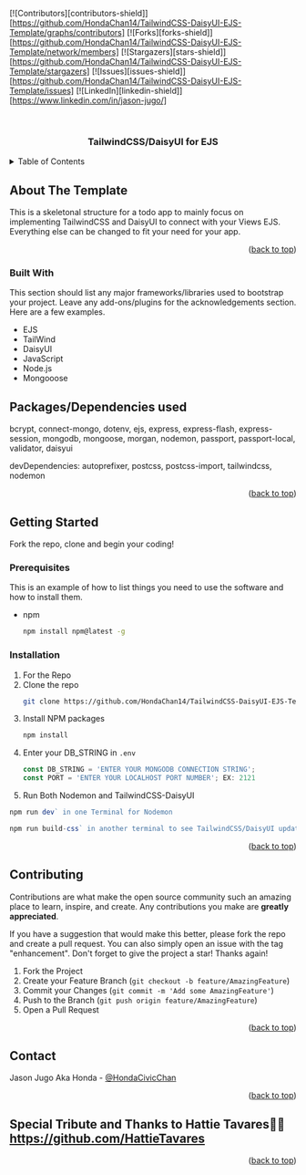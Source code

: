 <a name="readme-top"></a>

[![Contributors][contributors-shield]][https://github.com/HondaChan14/TailwindCSS-DaisyUI-EJS-Template/graphs/contributors]
[![Forks][forks-shield]][https://github.com/HondaChan14/TailwindCSS-DaisyUI-EJS-Template/network/members]
[![Stargazers][stars-shield]][https://github.com/HondaChan14/TailwindCSS-DaisyUI-EJS-Template/stargazers]
[![Issues][issues-shield]][https://github.com/HondaChan14/TailwindCSS-DaisyUI-EJS-Template/issues]
[![LinkedIn][linkedin-shield]][https://www.linkedin.com/in/jason-jugo/]

<!-- PROJECT LOGO -->
<br />
<div align="center">

  <h3 align="center">TailwindCSS/DaisyUI for EJS</h3>

</div>

<!-- TABLE OF CONTENTS -->
<details>
  <summary>Table of Contents</summary>
  <ol>
    <li>
      <a href="#about-the-project">About The Template</a>
      <ul>
        <li><a href="#built-with">Built With</a></li>
      </ul>
    </li>
    <li>
      <a href="#getting-started">Getting Started</a>
      <ul>
        <li><a href="#installation">Installation</a></li>
      </ul>
    </li>
    <li><a href="#contributing">Contributing</a></li>
    <li><a href="#contact">Contact</a></li>
  </ol>
</details>



<!-- ABOUT THE TEMPLATE -->
## About The Template

This is a skeletonal structure for a todo app to mainly focus on implementing TailwindCSS and DaisyUI to connect with your Views EJS. Everything else can be changed to fit your need for your app.

<p align="right">(<a href="#readme-top">back to top</a>)</p>



### Built With

This section should list any major frameworks/libraries used to bootstrap your project. Leave any add-ons/plugins for the acknowledgements section. Here are a few examples.

* EJS
* TailWind
* DaisyUI
* JavaScript
* Node.js
* Mongooose

## Packages/Dependencies used 

bcrypt, connect-mongo, dotenv, ejs, express, express-flash, express-session, mongodb, mongoose, morgan, nodemon, passport, passport-local, validator, daisyui

devDependencies:
autoprefixer, postcss, postcss-import, tailwindcss, nodemon

<p align="right">(<a href="#readme-top">back to top</a>)</p>


<!-- GETTING STARTED -->
## Getting Started

Fork the repo, clone and begin your coding!

### Prerequisites

This is an example of how to list things you need to use the software and how to install them.
* npm
  ```sh
  npm install npm@latest -g
  ```

### Installation

1. For the Repo
2. Clone the repo
   ```sh
   git clone https://github.com/HondaChan14/TailwindCSS-DaisyUI-EJS-Template.git
   ```
3. Install NPM packages
   ```sh
   npm install
   ```
4. Enter your DB_STRING in `.env`
   ```js
   const DB_STRING = 'ENTER YOUR MONGODB CONNECTION STRING';
   const PORT = 'ENTER YOUR LOCALHOST PORT NUMBER'; EX: 2121
   ```
5. Run Both Nodemon and TailwindCSS-DaisyUI

```js
npm run dev` in one Terminal for Nodemon
```
```js
npm run build-css` in another terminal to see TailwindCSS/DaisyUI updates
```

<p align="right">(<a href="#readme-top">back to top</a>)</p>


<!-- CONTRIBUTING -->
## Contributing

Contributions are what make the open source community such an amazing place to learn, inspire, and create. Any contributions you make are **greatly appreciated**.

If you have a suggestion that would make this better, please fork the repo and create a pull request. You can also simply open an issue with the tag "enhancement".
Don't forget to give the project a star! Thanks again!

1. Fork the Project
2. Create your Feature Branch (`git checkout -b feature/AmazingFeature`)
3. Commit your Changes (`git commit -m 'Add some AmazingFeature'`)
4. Push to the Branch (`git push origin feature/AmazingFeature`)
5. Open a Pull Request

<p align="right">(<a href="#readme-top">back to top</a>)</p>


<!-- CONTACT -->
## Contact

Jason Jugo Aka Honda - [@HondaCivicChan](https://twitter.com/HondaCivicChan)

<p align="right">(<a href="#readme-top">back to top</a>)</p>

## Special Tribute and Thanks to Hattie Tavares👒🍵 https://github.com/HattieTavares

<p align="right">(<a href="#readme-top">back to top</a>)</p>